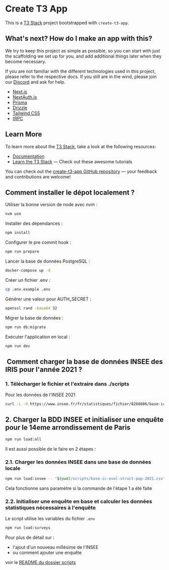 # Create T3 App

This is a [T3 Stack](https://create.t3.gg/) project bootstrapped with `create-t3-app`.

## What's next? How do I make an app with this?

We try to keep this project as simple as possible, so you can start with just the scaffolding we set up for you, and add additional things later when they become necessary.

If you are not familiar with the different technologies used in this project, please refer to the respective docs. If you still are in the wind, please join our [Discord](https://t3.gg/discord) and ask for help.

- [Next.js](https://nextjs.org)
- [NextAuth.js](https://next-auth.js.org)
- [Prisma](https://prisma.io)
- [Drizzle](https://orm.drizzle.team)
- [Tailwind CSS](https://tailwindcss.com)
- [tRPC](https://trpc.io)

## Learn More

To learn more about the [T3 Stack](https://create.t3.gg/), take a look at the following resources:

- [Documentation](https://create.t3.gg/)
- [Learn the T3 Stack](https://create.t3.gg/en/faq#what-learning-resources-are-currently-available) — Check out these awesome tutorials

You can check out the [create-t3-app GitHub repository](https://github.com/t3-oss/create-t3-app) — your feedback and contributions are welcome!

## Comment installer le dépot localement ?

Utiliser la bonne version de node avec nvm :

```sh
nvm use
```

Installer des dépendances :

```sh
npm install
```

Configurer le pre commit hook :

```sh
npm run prepare
```

Lancer la base de données PostgreSQL :

```sh
docker-compose up -d
```

Créer un fichier .env :

```sh
cp .env.example .env
```

Générer une valeur pour AUTH_SECRET :

```sh
openssl rand -base64 32
```

Migrer la base de données :

```sh
npm run db:migrate
```

Exécuter l'application en local :

```sh
npm run dev
```

##  Comment charger la base de données INSEE des IRIS pour l'année 2021 ?

### 1. Télécharger le fichier et l'extraire dans ./scripts

Pour les données de l'INSEE 2021

```bash
curl -L -O https://www.insee.fr/fr/statistiques/fichier/8268806/base-ic-evol-struct-pop-2021_csv.zip && unzip base-ic-evol-struct-pop-2021_csv.zip && mv base-ic-evol-struct-pop-2021.CSV ./scripts/base-ic-evol-struct-pop-2021.csv && rm base-ic-evol-struct-pop-2021_csv.zip
```

## 2. Charger la BDD INSEE et initialiser une enquête pour le 14eme arrondissement de Paris

```bash
npm run load:all
```

Il est aussi possible de le faire en 2 étapes :

### 2.1. Charger les données INSEE dans une base de données locale

```bash
npm run load:insee -- "$(pwd)/scripts/base-ic-evol-struct-pop-2021.csv" postgresql://postgres:password@localhost:5432/app-near
```

Cela fonctionne sans paramètre si la commande de l'étape 1 a été faite

### 2.2. Initialiser une enquête en base et calculer les données statistiques nécessaires à l'enquête

Le script utilise les variables du fichier `.env`

```bash
npm run load:surveys
```

Pour plus de détail sur :

- l'ajout d'un nouveau millésime de l'INSEE
- ou comment ajouter une enquête

voir le [README du dossier scripts](./scritps/README.md)
